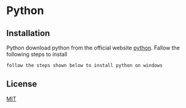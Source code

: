 # Python

## Installation
Python 
download python from the official website [python](https://www.python.org/ftp/python/3.9.5/python-3.9.5-amd64.exe).
Fallow the following steps to install
```
follow the steps shown below to install python on windows
```

## License
[MIT](https://choosealicense.com/licenses/mit/)